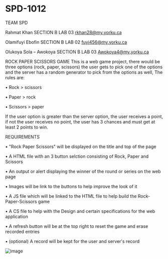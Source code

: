 # SPD-1012
TEAM SPD



Rahmat Khan
SECTION B
LAB 03
rkhan28@my.yorku.ca

Olamifuyi Ebofin
SECTION B
LAB 02
fuyi456@my.yorku.ca
	
Olukoya Sola – Awokoya
SECTION B
LAB 03
Awokoya4@my.yorku.ca


ROCK PAPER SCISSORS GAME 
This is a web game project, there would be three options (rock, paper, scissors) the user gets to pick one of the options and the server has a random generator to pick from the options as well, 
The rules are:


•	Rock > scissors

•	Paper > rock

•	Scissors > paper


If the user option is greater than the server option, the user receives a point, if not the user receives no point, the user has 3 chances and must get at least 2 points to win.

REQUIREMENTS

•	"Rock Paper Scissors" will be displayed on the title and top of the page

•	A HTML file with an 3 button selction consisting of Rock, Paper and Scissors

•	An output or alert displaying the winner of the round or series on the web page

•	Images will be link to the buttons to help improve the look of it

•	A JS file which will be linked to the HTML file to help build the Rock-Paper-Scissors game

•	A CS file to help with the Design and certain specifications for the web application

•	A refresh button will be at the top right to reset the game and erase recorded entries

•	(optional) A record will be kept for the user and server's record
 
![image](https://user-images.githubusercontent.com/77374546/136643516-3d6ff581-c3e7-4e51-a8d7-234929bd751c.png)
